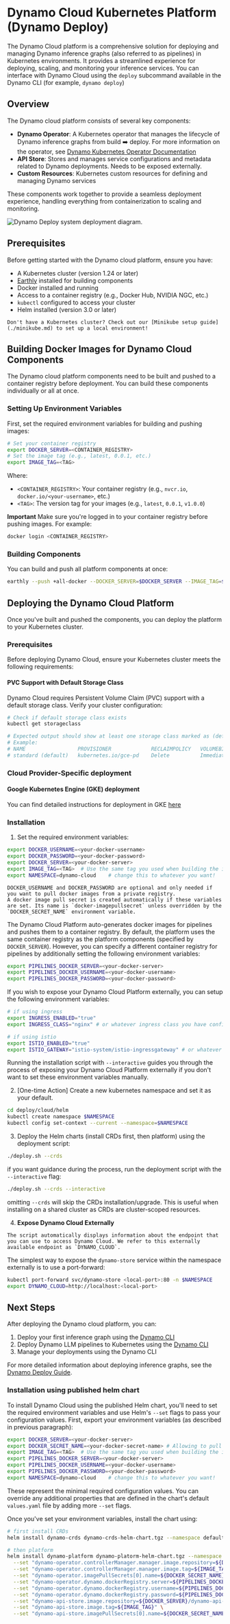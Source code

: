 <!--
SPDX-FileCopyrightText: Copyright (c) 2025 NVIDIA CORPORATION & AFFILIATES. All rights reserved.
SPDX-License-Identifier: Apache-2.0

Licensed under the Apache License, Version 2.0 (the "License");
you may not use this file except in compliance with the License.
You may obtain a copy of the License at

http://www.apache.org/licenses/LICENSE-2.0

Unless required by applicable law or agreed to in writing, software
distributed under the License is distributed on an "AS IS" BASIS,
WITHOUT WARRANTIES OR CONDITIONS OF ANY KIND, either express or implied.
See the License for the specific language governing permissions and
limitations under the License.
-->

# Dynamo Cloud Kubernetes Platform (Dynamo Deploy)

The Dynamo Cloud platform is a comprehensive solution for deploying and managing Dynamo inference graphs (also referred to as pipelines) in Kubernetes environments. It provides a streamlined experience for deploying, scaling, and monitoring your inference services. You can interface with Dynamo Cloud using the `deploy` subcommand available in the Dynamo CLI (for example, `dynamo deploy`)

## Overview

The Dynamo cloud platform consists of several key components:

- **Dynamo Operator**: A Kubernetes operator that manages the lifecycle of Dynamo inference graphs from build ➡️ deploy. For more information on the operator, see [Dynamo Kubernetes Operator Documentation](../dynamo_deploy/dynamo_operator.md)
- **API Store**: Stores and manages service configurations and metadata related to Dynamo deployments. Needs to be exposed externally.
- **Custom Resources**: Kubernetes custom resources for defining and managing Dynamo services

These components work together to provide a seamless deployment experience, handling everything from containerization to scaling and monitoring.

![Dynamo Deploy system deployment diagram.](../../images/dynamo-deploy.png)

## Prerequisites

Before getting started with the Dynamo cloud platform, ensure you have:

- A Kubernetes cluster (version 1.24 or later)
- [Earthly](https://earthly.dev/) installed for building components
- Docker installed and running
- Access to a container registry (e.g., Docker Hub, NVIDIA NGC, etc.)
- `kubectl` configured to access your cluster
- Helm installed (version 3.0 or later)

```{tip}
Don't have a Kubernetes cluster? Check out our [Minikube setup guide](./minikube.md) to set up a local environment!
```

## Building Docker Images for Dynamo Cloud Components

The Dynamo cloud platform components need to be built and pushed to a container registry before deployment. You can build these components individually or all at once.

### Setting Up Environment Variables

First, set the required environment variables for building and pushing images:

```bash
# Set your container registry
export DOCKER_SERVER=<CONTAINER_REGISTRY>
# Set the image tag (e.g., latest, 0.0.1, etc.)
export IMAGE_TAG=<TAG>
```

Where:
- `<CONTAINER_REGISTRY>`: Your container registry (e.g., `nvcr.io`, `docker.io/<your-username>`, etc.)
- `<TAG>`: The version tag for your images (e.g., `latest`, `0.0.1`, `v1.0.0`)

**Important** Make sure you're logged in to your container registry before pushing images. For example:

```bash
docker login <CONTAINER_REGISTRY>
```

### Building Components

You can build and push all platform components at once:

```bash
earthly --push +all-docker --DOCKER_SERVER=$DOCKER_SERVER --IMAGE_TAG=$IMAGE_TAG
```

## Deploying the Dynamo Cloud Platform

Once you've built and pushed the components, you can deploy the platform to your Kubernetes cluster.

### Prerequisites

Before deploying Dynamo Cloud, ensure your Kubernetes cluster meets the following requirements:

#### PVC Support with Default Storage Class
Dynamo Cloud requires Persistent Volume Claim (PVC) support with a default storage class. Verify your cluster configuration:

```bash
# Check if default storage class exists
kubectl get storageclass

# Expected output should show at least one storage class marked as (default)
# Example:
# NAME                 PROVISIONER             RECLAIMPOLICY   VOLUMEBINDINGMODE      ALLOWVOLUMEEXPANSION   AGE
# standard (default)   kubernetes.io/gce-pd    Delete          Immediate              true                   1d
```

### Cloud Provider-Specific deployment

#### Google Kubernetes Engine (GKE) deployment

You can find detailed instructions for deployment in GKE [here](../dynamo_deploy/gke_setup.md)

### Installation

1. Set the required environment variables:
```bash
export DOCKER_USERNAME=<your-docker-username>
export DOCKER_PASSWORD=<your-docker-password>
export DOCKER_SERVER=<your-docker-server>
export IMAGE_TAG=<TAG>  # Use the same tag you used when building the images
export NAMESPACE=dynamo-cloud    # change this to whatever you want!
```

``` {note}
DOCKER_USERNAME and DOCKER_PASSWORD are optional and only needed if you want to pull docker images from a private registry.
A docker image pull secret is created automatically if these variables are set. Its name is `docker-imagepullsecret` unless overridden by the `DOCKER_SECRET_NAME` environment variable.
```

The Dynamo Cloud Platform auto-generates docker images for pipelines and pushes them to a container registry.
By default, the platform uses the same container registry as the platform components (specified by `DOCKER_SERVER`).
However, you can specify a different container registry for pipelines by additionally setting the following environment variables:

```bash
export PIPELINES_DOCKER_SERVER=<your-docker-server>
export PIPELINES_DOCKER_USERNAME=<your-docker-username>
export PIPELINES_DOCKER_PASSWORD=<your-docker-password>
```

If you wish to expose your Dynamo Cloud Platform externally, you can setup the following environment variables:

```bash
# if using ingress
export INGRESS_ENABLED="true"
export INGRESS_CLASS="nginx" # or whatever ingress class you have configured

# if using istio
export ISTIO_ENABLED="true"
export ISTIO_GATEWAY="istio-system/istio-ingressgateway" # or whatever istio gateway you have configured
```

Running the installation script with `--interactive` guides you through the process of exposing your Dynamo Cloud Platform externally if you don't want to set these environment variables manually.

2. [One-time Action] Create a new kubernetes namespace and set it as your default.

```bash
cd deploy/cloud/helm
kubectl create namespace $NAMESPACE
kubectl config set-context --current --namespace=$NAMESPACE
```

3. Deploy the Helm charts (install CRDs first, then platform) using the deployment script:

```bash
./deploy.sh --crds
```

if you want guidance during the process, run the deployment script with the `--interactive` flag:

```bash
./deploy.sh --crds --interactive
```

omitting `--crds` will skip the CRDs installation/upgrade. This is useful when installing on a shared cluster as CRDs are cluster-scoped resources.

4. **Expose Dynamo Cloud Externally**

``` {note}
The script automatically displays information about the endpoint that you can use to access Dynamo Cloud. We refer to this externally available endpoint as `DYNAMO_CLOUD`.
```

The simplest way to expose the `dynamo-store` service within the namespace externally is to use a port-forward:

```bash
kubectl port-forward svc/dynamo-store <local-port>:80 -n $NAMESPACE
export DYNAMO_CLOUD=http://localhost:<local-port>
```

## Next Steps

After deploying the Dynamo cloud platform, you can:

1. Deploy your first inference graph using the [Dynamo CLI](operator_deployment.md)
2. Deploy Dynamo LLM pipelines to Kubernetes using the [Dynamo CLI](../../examples/llm_deployment.md)
3. Manage your deployments using the Dynamo CLI

For more detailed information about deploying inference graphs, see the [Dynamo Deploy Guide](README.md).


### Installation using published helm chart

To install Dynamo Cloud using the published Helm chart, you'll need to set the required environment variables and use Helm's `--set` flags to pass your configuration values.
First, export your environment variables (as described in previous paragraph):

```bash
export DOCKER_SERVER=<your-docker-server>
export DOCKER_SECRET_NAME=<your-docker-secret-name> # Allowing to pull images from DOCKER_SERVER
export IMAGE_TAG=<TAG>  # Use the same tag you used when building the images
export PIPELINES_DOCKER_SERVER=<your-docker-server>
export PIPELINES_DOCKER_USERNAME=<your-docker-username>
export PIPELINES_DOCKER_PASSWORD=<your-docker-password>
export NAMESPACE=dynamo-cloud    # change this to whatever you want!
```

These represent the minimal required configuration values. You can override any additional properties that are defined in the chart's default `values.yaml` file by adding more `--set` flags.

Once you've set your environment variables, install the chart using:

```bash
# first install CRDs
helm install dynamo-crds dynamo-crds-helm-chart.tgz --namespace default --wait --atomic

# then platform
helm install dynamo-platform dynamo-platorm-helm-chart.tgz --namespace ${NAMESPACE} --create-namespace \
  --set "dynamo-operator.controllerManager.manager.image.repository=${DOCKER_SERVER}/dynamo-operator" \
  --set "dynamo-operator.controllerManager.manager.image.tag=${IMAGE_TAG}" \
  --set "dynamo-operator.imagePullSecrets[0].name=${DOCKER_SECRET_NAME}" \
  --set "dynamo-operator.dynamo.dockerRegistry.server=${PIPELINES_DOCKER_SERVER}" \
  --set "dynamo-operator.dynamo.dockerRegistry.username=${PIPELINES_DOCKER_USERNAME}" \
  --set "dynamo-operator.dynamo.dockerRegistry.password=${PIPELINES_DOCKER_PASSWORD}" \
  --set "dynamo-api-store.image.repository=${DOCKER_SERVER}/dynamo-api-store" \
  --set "dynamo-api-store.image.tag=${IMAGE_TAG}" \
  --set "dynamo-api-store.imagePullSecrets[0].name=${DOCKER_SECRET_NAME}"
```